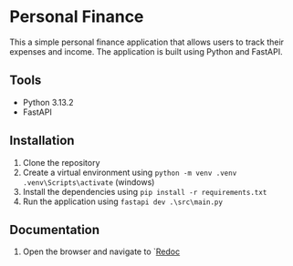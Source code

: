 # Personal Finance

This a simple personal finance application that allows users to track their expenses and income. The application is built using Python and FastAPI.

## Tools
- Python 3.13.2
- FastAPI

## Installation
1. Clone the repository
2. Create a virtual environment using `python -m venv .venv .venv\Scripts\activate` (windows)
3. Install the dependencies using `pip install -r requirements.txt`
4. Run the application using `fastapi dev .\src\main.py`

## Documentation
1. Open the browser and navigate to `[Redoc](http://127.0.0.1:8000/redoc#tag/transactions/operation/create_transaction_transactions__post)
